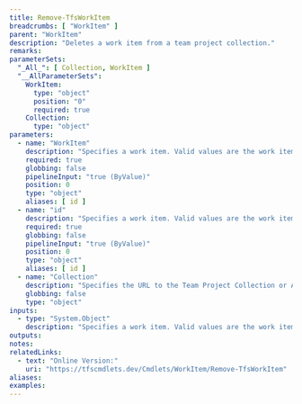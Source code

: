 ```yaml
---
title: Remove-TfsWorkItem
breadcrumbs: [ "WorkItem" ]
parent: "WorkItem"
description: "Deletes a work item from a team project collection."
remarks: 
parameterSets: 
  "_All_": [ Collection, WorkItem ] 
  "__AllParameterSets":  
    WorkItem: 
      type: "object"  
      position: "0"  
      required: true  
    Collection: 
      type: "object" 
parameters: 
  - name: "WorkItem" 
    description: "Specifies a work item. Valid values are the work item ID or an instance of Microsoft.TeamFoundation.WorkItemTracking.WebApi.Models.WorkItem." 
    required: true 
    globbing: false 
    pipelineInput: "true (ByValue)" 
    position: 0 
    type: "object" 
    aliases: [ id ] 
  - name: "id" 
    description: "Specifies a work item. Valid values are the work item ID or an instance of Microsoft.TeamFoundation.WorkItemTracking.WebApi.Models.WorkItem.This is an alias of the WorkItem parameter." 
    required: true 
    globbing: false 
    pipelineInput: "true (ByValue)" 
    position: 0 
    type: "object" 
    aliases: [ id ] 
  - name: "Collection" 
    description: "Specifies the URL to the Team Project Collection or Azure DevOps Organization to connect to, a TfsTeamProjectCollection object (Windows PowerShell only), or a VssConnection object. You can also connect to an Azure DevOps Services organizations by simply providing its name instead of the full URL. For more details, see the Get-TfsTeamProjectCollection cmdlet. When omitted, it defaults to the connection set by Connect-TfsTeamProjectCollection (if any)." 
    globbing: false 
    type: "object"
inputs: 
  - type: "System.Object" 
    description: "Specifies a work item. Valid values are the work item ID or an instance of Microsoft.TeamFoundation.WorkItemTracking.WebApi.Models.WorkItem."
outputs: 
notes: 
relatedLinks: 
  - text: "Online Version:" 
    uri: "https://tfscmdlets.dev/Cmdlets/WorkItem/Remove-TfsWorkItem"
aliases: 
examples: 
---
```

